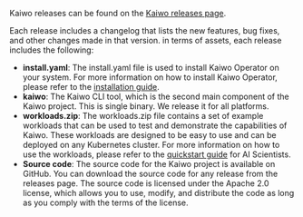 Kaiwo releases can be found on the [Kaiwo releases page](https://github.com/silogen/kaiwo/releases). 

Each release includes a changelog that lists the new features, bug fixes, and other changes made in that version. in terms of assets, each release includes the following:

- **install.yaml**: The install.yaml file is used to install Kaiwo Operator on your system. For more information on how to install Kaiwo Operator, please refer to the [installation guide](https://silogen.github.io/kaiwo/admin/installation).
- **kaiwo**: The Kaiwo CLI tool, which is the second main component of the Kaiwo project. This is single binary. We release it for all platforms.
- **workloads.zip**: The workloads.zip file contains a set of example workloads that can be used to test and demonstrate the capabilities of Kaiwo. These workloads are designed to be easy to use and can be deployed on any Kubernetes cluster. For more information on how to use the workloads, please refer to the [quickstart guide](https://silogen.github.io/kaiwo/scientist/quickstart/) for AI Scientists.
- **Source code**: The source code for the Kaiwo project is available on GitHub. You can download the source code for any release from the releases page. The source code is licensed under the Apache 2.0 license, which allows you to use, modify, and distribute the code as long as you comply with the terms of the license.
